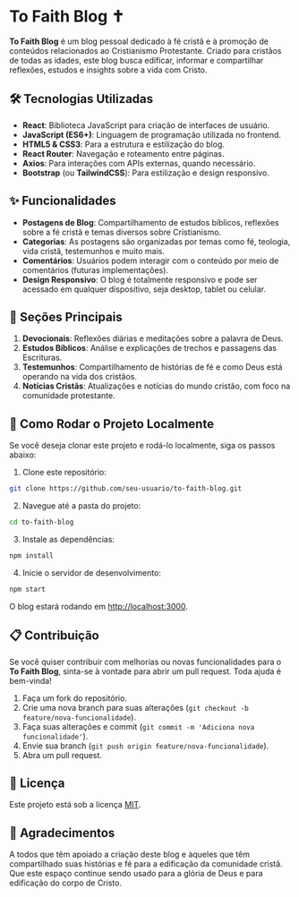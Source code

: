 
# To Faith Blog ✝️

**To Faith Blog** é um blog pessoal dedicado à fé cristã e à promoção de conteúdos relacionados ao Cristianismo Protestante. Criado para cristãos de todas as idades, este blog busca edificar, informar e compartilhar reflexões, estudos e insights sobre a vida com Cristo.

## 🛠 Tecnologias Utilizadas

- **React**: Biblioteca JavaScript para criação de interfaces de usuário.
- **JavaScript (ES6+)**: Linguagem de programação utilizada no frontend.
- **HTML5 & CSS3**: Para a estrutura e estilização do blog.
- **React Router**: Navegação e roteamento entre páginas.
- **Axios**: Para interações com APIs externas, quando necessário.
- **Bootstrap** (ou **TailwindCSS**): Para estilização e design responsivo.

## ✨ Funcionalidades

- **Postagens de Blog**: Compartilhamento de estudos bíblicos, reflexões sobre a fé cristã e temas diversos sobre Cristianismo.
- **Categorias**: As postagens são organizadas por temas como fé, teologia, vida cristã, testemunhos e muito mais.
- **Comentários**: Usuários podem interagir com o conteúdo por meio de comentários (futuras implementações).
- **Design Responsivo**: O blog é totalmente responsivo e pode ser acessado em qualquer dispositivo, seja desktop, tablet ou celular.

## 📖 Seções Principais

1. **Devocionais**: Reflexões diárias e meditações sobre a palavra de Deus.
2. **Estudos Bíblicos**: Análise e explicações de trechos e passagens das Escrituras.
3. **Testemunhos**: Compartilhamento de histórias de fé e como Deus está operando na vida dos cristãos.
4. **Notícias Cristãs**: Atualizações e notícias do mundo cristão, com foco na comunidade protestante.

## 🚀 Como Rodar o Projeto Localmente

Se você deseja clonar este projeto e rodá-lo localmente, siga os passos abaixo:

1. Clone este repositório:

```bash
git clone https://github.com/seu-usuario/to-faith-blog.git
```

2. Navegue até a pasta do projeto:

```bash
cd to-faith-blog
```

3. Instale as dependências:

```bash
npm install
```

4. Inicie o servidor de desenvolvimento:

```bash
npm start
```

O blog estará rodando em [http://localhost:3000](http://localhost:3000).

## 📋 Contribuição

Se você quiser contribuir com melhorias ou novas funcionalidades para o **To Faith Blog**, sinta-se à vontade para abrir um pull request. Toda ajuda é bem-vinda!

1. Faça um fork do repositório.
2. Crie uma nova branch para suas alterações (`git checkout -b feature/nova-funcionalidade`).
3. Faça suas alterações e commit (`git commit -m 'Adiciona nova funcionalidade'`).
4. Envie sua branch (`git push origin feature/nova-funcionalidade`).
5. Abra um pull request.

## 📜 Licença

Este projeto está sob a licença [MIT](LICENSE).

## 🙏 Agradecimentos

A todos que têm apoiado a criação deste blog e àqueles que têm compartilhado suas histórias e fé para a edificação da comunidade cristã. Que este espaço continue sendo usado para a glória de Deus e para edificação do corpo de Cristo.
```

